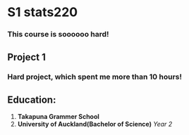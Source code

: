 # S1 stats220
### This course is soooooo hard!
## Project 1
### Hard project, which spent me more than 10 hours!

## Education: 
1. **Takapuna Grammer School**
2. **University of Auckland(Bachelor of Science)**  *Year 2*

